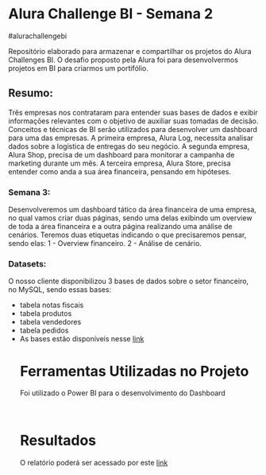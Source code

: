 # Alura Challenge BI - Semana 2
#alurachallengebi
<p> Repositório elaborado para armazenar e compartilhar os projetos do Alura Challenges BI. O desafio proposto pela Alura  foi para desenvolvermos projetos em BI para criarmos um portifólio. </p>

## Resumo: 
<p> Três empresas nos contrataram para entender suas bases de dados e exibir informações relevantes com o objetivo de auxiliar suas tomadas de decisão. Conceitos e técnicas de BI serão utilizados para desenvolver um dashboard para uma das empresas.  A primeira empresa, Alura Log, necessita analisar dados sobre a logística de entregas do seu negócio. A segunda empresa, Alura Shop, precisa de um dashboard para monitorar a campanha de marketing durante um mês. A terceira empresa, Alura Store, precisa entender como anda a sua área financeira, pensando em hipóteses. </p>

### Semana 3:
<p> Desenvolveremos um dashboard tático da área financeira de uma empresa, no qual vamos criar duas páginas, sendo uma delas exibindo um overview de toda a área financeira e a outra página realizando uma análise de cenários.
Teremos duas etiquetas indicando o que precisaremos pensar, sendo elas:
1 - Overview financeiro.
2 - Análise de cenário. </p>

  ### Datasets:
   <p> O nosso cliente disponibilizou 3 bases de dados sobre o setor financeiro, no MySQL, sendo essas bases: </p>
   <ul>
   <li> tabela notas fiscais </li>
   <li> tabela produtos </li> 
   <li> tabela vendedores </li> 
   <li> tabela pedidos </li> 
   <li> As bases estão disponíveis nesse <a href="https://drive.google.com/drive/folders/1TlDFHt6Vgoc6It4OD7URbxICz2YpVRhttps://trello.com/c/3ba70qxF/9-base-de-dados-da-alura-store#:~:text=O%20nosso%20cliente,dispon%C3%ADveis%20nesse%20link" target="_blank">link</a> </li>
  
  
<h1>Ferramentas Utilizadas no Projeto</h1>
<p>Foi utilizado o Power BI para o desenvolvimento do Dashboard </p>

<br>

<h1>Resultados</h1>
O relatório poderá ser acessado por este <a href="https://app.powerbi.com/reportEmbed?reportId=302e139a-99b5-4d9b-99a1-92dfef824162&autoAuth=true&ctid=b7845ad6-74cd-4782-aea9-57359643b87b&config=eyJjbHVzdGVyVXJsIjoiaHR0cHM6Ly93YWJpLWJyYXppbC1zb3V0aC1iLXByaW1hcnktcmVkaXJlY3QuYW5hbHlzaXMud2luZG93cy5uZXQvIn0%3D" target="_blank">link</a>


